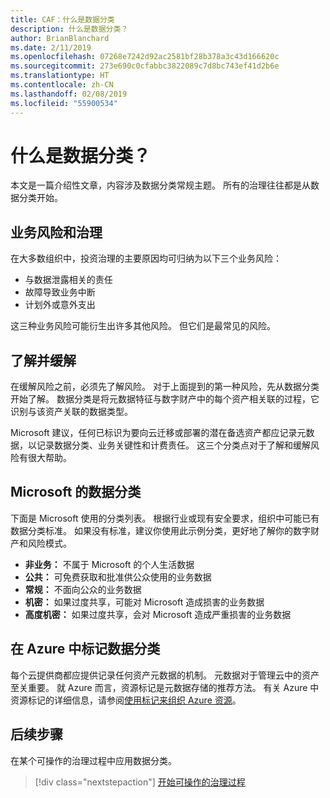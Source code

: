 ```yaml
---
title: CAF：什么是数据分类
description: 什么是数据分类？
author: BrianBlanchard
ms.date: 2/11/2019
ms.openlocfilehash: 07268e7242d92ac2581bf28b378a3c43d166620c
ms.sourcegitcommit: 273e690c0cfabbc3822089c7d8bc743ef41d2b6e
ms.translationtype: HT
ms.contentlocale: zh-CN
ms.lasthandoff: 02/08/2019
ms.locfileid: "55900534"
---
```

<!-- markdownlint-disable MD026 -->

# <a name="what-is-data-classification"></a>什么是数据分类？

本文是一篇介绍性文章，内容涉及数据分类常规主题。 所有的治理往往都是从数据分类开始。

## <a name="business-risks-and-governance"></a>业务风险和治理

在大多数组织中，投资治理的主要原因均可归纳为以下三个业务风险：

* 与数据泄露相关的责任
* 故障导致业务中断
* 计划外或意外支出

这三种业务风险可能衍生出许多其他风险。 但它们是最常见的风险。

## <a name="understand-then-mitigate"></a>了解并缓解

在缓解风险之前，必须先了解风险。 对于上面提到的第一种风险，先从数据分类开始了解。 数据分类是将元数据特征与数字财产中的每个资产相关联的过程，它识别与该资产关联的数据类型。

Microsoft 建议，任何已标识为要向云迁移或部署的潜在备选资产都应记录元数据，以记录数据分类、业务关键性和计费责任。 这三个分类点对于了解和缓解风险有很大帮助。

## <a name="microsofts-data-classification"></a>Microsoft 的数据分类

下面是 Microsoft 使用的分类列表。 根据行业或现有安全要求，组织中可能已有数据分类标准。 如果没有标准，建议你使用此示例分类，更好地了解你的数字财产和风险模式。  

* **非业务：** 不属于 Microsoft 的个人生活数据
* **公共：** 可免费获取和批准供公众使用的业务数据
* **常规：** 不面向公众的业务数据
* **机密：** 如果过度共享，可能对 Microsoft 造成损害的业务数据
* **高度机密：** 如果过度共享，会对 Microsoft 造成严重损害的业务数据

## <a name="tagging-data-classification-in-azure"></a>在 Azure 中标记数据分类

每个云提供商都应提供记录任何资产元数据的机制。 元数据对于管理云中的资产至关重要。 就 Azure 而言，资源标记是元数据存储的推荐方法。 有关 Azure 中资源标记的详细信息，请参阅[使用标记来组织 Azure 资源](/azure/azure-resource-manager/resource-group-using-tags)。

## <a name="next-steps"></a>后续步骤

在某个可操作的治理过程中应用数据分类。

> [!div class="nextstepaction"]
> [开始可操作的治理过程](../journeys/overview.md)
